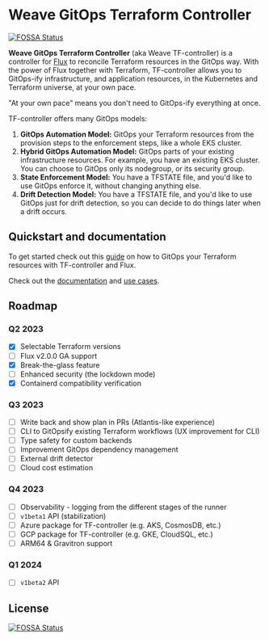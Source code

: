 # Weave GitOps Terraform Controller
[![FOSSA Status](https://app.fossa.com/api/projects/git%2Bgithub.com%2Fweaveworks%2Ftf-controller.svg?type=shield)](https://app.fossa.com/projects/git%2Bgithub.com%2Fweaveworks%2Ftf-controller?ref=badge_shield)


**Weave GitOps Terraform Controller** (aka Weave TF-controller) is a controller for [Flux](https://fluxcd.io) to reconcile Terraform resources
in the GitOps way.
With the power of Flux together with Terraform, TF-controller allows you to GitOps-ify infrastructure,
and application resources, in the Kubernetes and Terraform universe, at your own pace.

"At your own pace" means you don't need to GitOps-ify everything at once.

TF-controller offers many GitOps models:
  1. **GitOps Automation Model:** GitOps your Terraform resources from the provision steps to the enforcement steps, like a whole EKS cluster.
  2. **Hybrid GitOps Automation Model:** GitOps parts of your existing infrastructure resources. For example, you have an existing EKS cluster.
     You can choose to GitOps only its nodegroup, or its security group.
  3. **State Enforcement Model:** You have a TFSTATE file, and you'd like to use GitOps enforce it, without changing anything else.
  4. **Drift Detection Model:** You have a TFSTATE file, and you'd like to use GitOps just for drift detection, so you can decide to do things later when a drift occurs.

## Quickstart and documentation

To get started check out this [guide](https://weaveworks.github.io/tf-controller/getting_started/) on how to GitOps your Terraform resources with TF-controller and Flux.

Check out the [documentation](https://weaveworks.github.io/tf-controller/) and [use cases](https://weaveworks.github.io/tf-controller/use_tf_controller/).

## Roadmap

### Q2 2023
  * [x] Selectable Terraform versions
  * [ ] Flux v2.0.0 GA support
  * [x] Break-the-glass feature
  * [ ] Enhanced security (the lockdown mode)
  * [x] Containerd compatibility verification 

### Q3 2023
  * [ ] Write back and show plan in PRs (Atlantis-like experience)
  * [ ] CLI to GitOpsify existing Terraform workflows (UX improvement for CLI) 
  * [ ] Type safety for custom backends
  * [ ] Improvement GitOps dependency management 
  * [ ] External drift detector
  * [ ] Cloud cost estimation 

### Q4 2023
  * [ ] Observability - logging from the different stages of the runner
  * [ ] `v1beta1` API (stabilization) 
  * [ ] Azure package for TF-controller (e.g. AKS, CosmosDB, etc.)
  * [ ] GCP package for TF-controller (e.g. GKE, CloudSQL, etc.) 
  * [ ] ARM64 & Gravitron support

### Q1 2024
  * [ ] `v1beta2` API


## License
[![FOSSA Status](https://app.fossa.com/api/projects/git%2Bgithub.com%2Fweaveworks%2Ftf-controller.svg?type=large)](https://app.fossa.com/projects/git%2Bgithub.com%2Fweaveworks%2Ftf-controller?ref=badge_large)